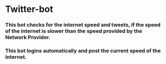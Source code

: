 # Twitter-bot

### This bot checks for the internet speed and tweets, if the speed of the internet is slower than the speed provided by the Network Provider.

### This bot logins automatically and post the current speed of the Internet.
